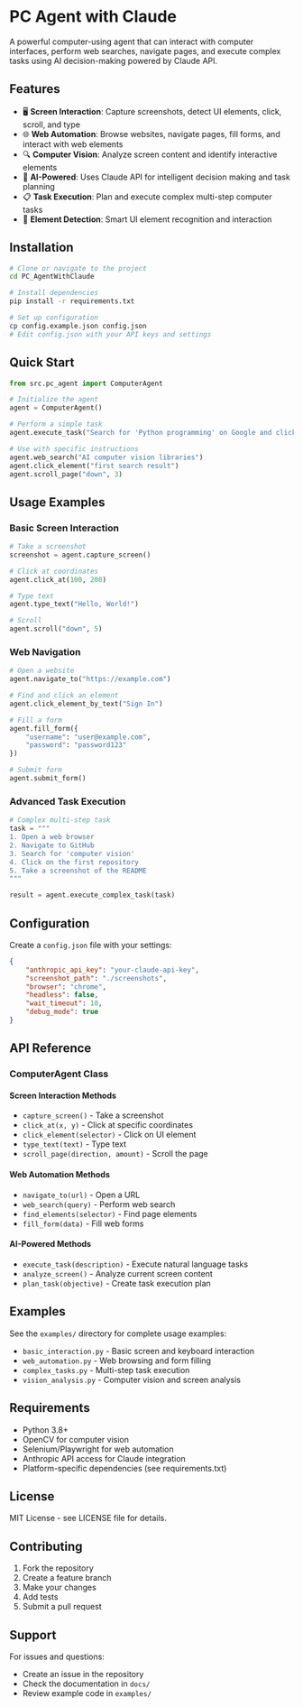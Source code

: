 # PC Agent with Claude

A powerful computer-using agent that can interact with computer interfaces, perform web searches, navigate pages, and execute complex tasks using AI decision-making powered by Claude API.

## Features

- 🖥️ **Screen Interaction**: Capture screenshots, detect UI elements, click, scroll, and type
- 🌐 **Web Automation**: Browse websites, navigate pages, fill forms, and interact with web elements
- 🔍 **Computer Vision**: Analyze screen content and identify interactive elements
- 🤖 **AI-Powered**: Uses Claude API for intelligent decision making and task planning
- 📋 **Task Execution**: Plan and execute complex multi-step computer tasks
- 🎯 **Element Detection**: Smart UI element recognition and interaction

## Installation

```bash
# Clone or navigate to the project
cd PC_AgentWithClaude

# Install dependencies
pip install -r requirements.txt

# Set up configuration
cp config.example.json config.json
# Edit config.json with your API keys and settings
```

## Quick Start

```python
from src.pc_agent import ComputerAgent

# Initialize the agent
agent = ComputerAgent()

# Perform a simple task
agent.execute_task("Search for 'Python programming' on Google and click the first result")

# Use with specific instructions
agent.web_search("AI computer vision libraries")
agent.click_element("first search result")
agent.scroll_page("down", 3)
```

## Usage Examples

### Basic Screen Interaction
```python
# Take a screenshot
screenshot = agent.capture_screen()

# Click at coordinates
agent.click_at(100, 200)

# Type text
agent.type_text("Hello, World!")

# Scroll
agent.scroll("down", 5)
```

### Web Navigation
```python
# Open a website
agent.navigate_to("https://example.com")

# Find and click an element
agent.click_element_by_text("Sign In")

# Fill a form
agent.fill_form({
    "username": "user@example.com",
    "password": "password123"
})

# Submit form
agent.submit_form()
```

### Advanced Task Execution
```python
# Complex multi-step task
task = """
1. Open a web browser
2. Navigate to GitHub
3. Search for 'computer vision'
4. Click on the first repository
5. Take a screenshot of the README
"""

result = agent.execute_complex_task(task)
```

## Configuration

Create a `config.json` file with your settings:

```json
{
    "anthropic_api_key": "your-claude-api-key",
    "screenshot_path": "./screenshots",
    "browser": "chrome",
    "headless": false,
    "wait_timeout": 10,
    "debug_mode": true
}
```

## API Reference

### ComputerAgent Class

#### Screen Interaction Methods
- `capture_screen()` - Take a screenshot
- `click_at(x, y)` - Click at specific coordinates
- `click_element(selector)` - Click on UI element
- `type_text(text)` - Type text
- `scroll_page(direction, amount)` - Scroll the page

#### Web Automation Methods
- `navigate_to(url)` - Open a URL
- `web_search(query)` - Perform web search
- `find_elements(selector)` - Find page elements
- `fill_form(data)` - Fill web forms

#### AI-Powered Methods
- `execute_task(description)` - Execute natural language tasks
- `analyze_screen()` - Analyze current screen content
- `plan_task(objective)` - Create task execution plan

## Examples

See the `examples/` directory for complete usage examples:

- `basic_interaction.py` - Basic screen and keyboard interaction
- `web_automation.py` - Web browsing and form filling
- `complex_tasks.py` - Multi-step task execution
- `vision_analysis.py` - Computer vision and screen analysis

## Requirements

- Python 3.8+
- OpenCV for computer vision
- Selenium/Playwright for web automation
- Anthropic API access for Claude integration
- Platform-specific dependencies (see requirements.txt)

## License

MIT License - see LICENSE file for details.

## Contributing

1. Fork the repository
2. Create a feature branch
3. Make your changes
4. Add tests
5. Submit a pull request

## Support

For issues and questions:
- Create an issue in the repository
- Check the documentation in `docs/`
- Review example code in `examples/`
